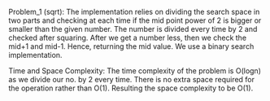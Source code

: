 Problem_1 (sqrt):
The implementation relies on dividing the search space in two parts and checking at each 
time if the mid point power of 2 is bigger or smaller than the given number. The number is 
divided every time by 2 and checked after squaring. After we get a number less, then we check 
the mid+1 and mid-1. Hence, returning the mid value. We use a binary search implementation.

Time and Space Complexity:
The time complexity of the problem is O(logn) as we divide our no. by 2 every time.
There is no extra space required for the operation rather than O(1). Resulting the space complexity
to be O(1).










